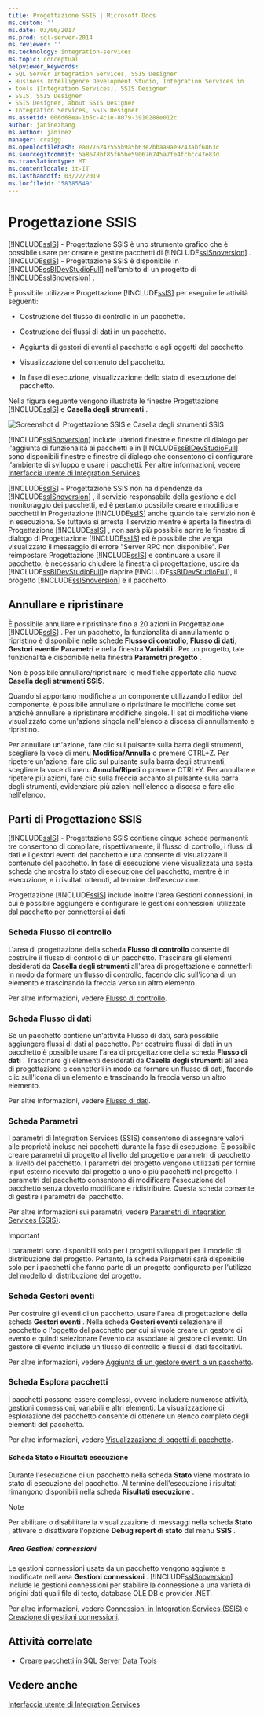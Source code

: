 ```yaml
---
title: Progettazione SSIS | Microsoft Docs
ms.custom: ''
ms.date: 03/06/2017
ms.prod: sql-server-2014
ms.reviewer: ''
ms.technology: integration-services
ms.topic: conceptual
helpviewer_keywords:
- SQL Server Integration Services, SSIS Designer
- Business Intelligence Development Studio, Integration Services in
- tools [Integration Services], SSIS Designer
- SSIS, SSIS Designer
- SSIS Designer, about SSIS Designer
- Integration Services, SSIS Designer
ms.assetid: 006d68ea-1b5c-4c1e-8079-3910288e012c
author: janinezhang
ms.author: janinez
manager: craigg
ms.openlocfilehash: ea0776247555b9a5b63e2bbaa9ae9243abf6863c
ms.sourcegitcommit: 5a8678bf85f65be590676745a7fe4fcbcc47e83d
ms.translationtype: MT
ms.contentlocale: it-IT
ms.lasthandoff: 03/22/2019
ms.locfileid: "58385549"
---
```

# <a name="ssis-designer"></a>Progettazione SSIS
  [!INCLUDE[ssIS](../includes/ssis-md.md)] - Progettazione SSIS è uno strumento grafico che è possibile usare per creare e gestire pacchetti di [!INCLUDE[ssISnoversion](../includes/ssisnoversion-md.md)] . [!INCLUDE[ssIS](../includes/ssis-md.md)] - Progettazione SSIS è disponibile in [!INCLUDE[ssBIDevStudioFull](../includes/ssbidevstudiofull-md.md)] nell'ambito di un progetto di [!INCLUDE[ssISnoversion](../includes/ssisnoversion-md.md)] .  
  
 È possibile utilizzare Progettazione [!INCLUDE[ssIS](../includes/ssis-md.md)] per eseguire le attività seguenti:  
  
-   Costruzione del flusso di controllo in un pacchetto.  
  
-   Costruzione dei flussi di dati in un pacchetto.  
  
-   Aggiunta di gestori di eventi al pacchetto e agli oggetti del pacchetto.  
  
-   Visualizzazione del contenuto del pacchetto.  
  
-   In fase di esecuzione, visualizzazione dello stato di esecuzione del pacchetto.  
  
 Nella figura seguente vengono illustrate le finestre Progettazione [!INCLUDE[ssIS](../includes/ssis-md.md)] e **Casella degli strumenti** .  
  
 ![Screenshot di Progettazione SSIS e Casella degli strumenti SSIS](media/denali-designerandtoolbox.gif "Screenshot di Progettazione SSIS e Casella degli strumenti SSIS")  
  
 [!INCLUDE[ssISnoversion](../includes/ssisnoversion-md.md)] include ulteriori finestre e finestre di dialogo per l'aggiunta di funzionalità ai pacchetti e in [!INCLUDE[ssBIDevStudioFull](../includes/ssbidevstudiofull-md.md)] sono disponibili finestre e finestre di dialogo che consentono di configurare l'ambiente di sviluppo e usare i pacchetti. Per altre informazioni, vedere [Interfaccia utente di Integration Services](integration-services-user-interface.md).  
  
 [!INCLUDE[ssIS](../includes/ssis-md.md)] - Progettazione SSIS non ha dipendenze da [!INCLUDE[ssISnoversion](../includes/ssisnoversion-md.md)] , il servizio responsabile della gestione e del monitoraggio dei pacchetti, ed è pertanto possibile creare e modificare pacchetti in Progettazione [!INCLUDE[ssIS](../includes/ssis-md.md)] anche quando tale servizio non è in esecuzione. Se tuttavia si arresta il servizio mentre è aperta la finestra di Progettazione [!INCLUDE[ssIS](../includes/ssis-md.md)] , non sarà più possibile aprire le finestre di dialogo di Progettazione [!INCLUDE[ssIS](../includes/ssis-md.md)] ed è possibile che venga visualizzato il messaggio di errore "Server RPC non disponibile". Per reimpostare Progettazione [!INCLUDE[ssIS](../includes/ssis-md.md)] e continuare a usare il pacchetto, è necessario chiudere la finestra di progettazione, uscire da [!INCLUDE[ssBIDevStudioFull](../includes/ssbidevstudiofull-md.md)]e riaprire [!INCLUDE[ssBIDevStudioFull](../includes/ssbidevstudiofull-md.md)], il progetto [!INCLUDE[ssISnoversion](../includes/ssisnoversion-md.md)] e il pacchetto.  
  
## <a name="undo-and-redo"></a>Annullare e ripristinare  
 È possibile annullare e ripristinare fino a 20 azioni in Progettazione [!INCLUDE[ssIS](../includes/ssis-md.md)] . Per un pacchetto, la funzionalità di annullamento o ripristino è disponibile nelle schede **Flusso di controllo**, **Flusso di dati**, **Gestori eventi**e **Parametri** e nella finestra **Variabili** . Per un progetto, tale funzionalità è disponibile nella finestra **Parametri progetto** .  
  
 Non è possibile annullare/ripristinare le modifiche apportate alla nuova **Casella degli strumenti SSIS**.  
  
 Quando si apportano modifiche a un componente utilizzando l'editor del componente, è possibile annullare o ripristinare le modifiche come set anziché annullare e ripristinare modifiche singole. Il set di modifiche viene visualizzato come un'azione singola nell'elenco a discesa di annullamento e ripristino.  
  
 Per annullare un'azione, fare clic sul pulsante sulla barra degli strumenti, scegliere la voce di menu **Modifica/Annulla** o premere CTRL+Z. Per ripetere un'azione, fare clic sul pulsante sulla barra degli strumenti, scegliere la voce di menu **Annulla/Ripeti** o premere CTRL+Y. Per annullare e ripetere più azioni, fare clic sulla freccia accanto al pulsante sulla barra degli strumenti, evidenziare più azioni nell'elenco a discesa e fare clic nell'elenco.  
  
## <a name="parts-of-the-ssis-designer"></a>Parti di Progettazione SSIS  
 [!INCLUDE[ssIS](../includes/ssis-md.md)] - Progettazione SSIS contiene cinque schede permanenti: tre consentono di compilare, rispettivamente, il flusso di controllo, i flussi di dati e i gestori eventi del pacchetto e una consente di visualizzare il contenuto del pacchetto. In fase di esecuzione viene visualizzata una sesta scheda che mostra lo stato di esecuzione del pacchetto, mentre è in esecuzione, e i risultati ottenuti, al termine dell'esecuzione.  
  
 Progettazione [!INCLUDE[ssIS](../includes/ssis-md.md)] include inoltre l'area Gestioni connessioni, in cui è possibile aggiungere e configurare le gestioni connessioni utilizzate dal pacchetto per connettersi ai dati.  
  
### <a name="control-flow-tab"></a>Scheda Flusso di controllo  
 L'area di progettazione della scheda **Flusso di controllo** consente di costruire il flusso di controllo di un pacchetto. Trascinare gli elementi desiderati da **Casella degli strumenti** all'area di progettazione e connetterli in modo da formare un flusso di controllo, facendo clic sull'icona di un elemento e trascinando la freccia verso un altro elemento.  
  
 Per altre informazioni, vedere [Flusso di controllo](control-flow/control-flow.md).  
  
### <a name="data-flow-tab"></a>Scheda Flusso di dati  
 Se un pacchetto contiene un'attività Flusso di dati, sarà possibile aggiungere flussi di dati al pacchetto. Per costruire flussi di dati in un pacchetto è possibile usare l'area di progettazione della scheda **Flusso di dati** . Trascinare gli elementi desiderati da **Casella degli strumenti** all'area di progettazione e connetterli in modo da formare un flusso di dati, facendo clic sull'icona di un elemento e trascinando la freccia verso un altro elemento.  
  
 Per altre informazioni, vedere [Flusso di dati](data-flow/data-flow.md).  
  
### <a name="parameters-tab"></a>Scheda Parametri  
 I parametri di Integration Services (SSIS) consentono di assegnare valori alle proprietà incluse nei pacchetti durante la fase di esecuzione. È possibile creare parametri di progetto al livello del progetto e parametri di pacchetto al livello del pacchetto. I parametri del progetto vengono utilizzati per fornire input esterno ricevuto dal progetto a uno o più pacchetti nel progetto. I parametri del pacchetto consentono di modificare l'esecuzione del pacchetto senza doverlo modificare e ridistribuire. Questa scheda consente di gestire i parametri del pacchetto.  
  
 Per altre informazioni sui parametri, vedere [Parametri di Integration Services &#40;SSIS&#41;](integration-services-ssis-package-and-project-parameters.md).  
  
> [!IMPORTANT]  
>  I parametri sono disponibili solo per i progetti sviluppati per il modello di distribuzione del progetto. Pertanto, la scheda Parametri sarà disponibile solo per i pacchetti che fanno parte di un progetto configurato per l'utilizzo del modello di distribuzione del progetto.  
  
### <a name="event-handlers-tab"></a>Scheda Gestori eventi  
 Per costruire gli eventi di un pacchetto, usare l'area di progettazione della scheda **Gestori eventi** . Nella scheda **Gestori eventi** selezionare il pacchetto o l'oggetto del pacchetto per cui si vuole creare un gestore di evento e quindi selezionare l'evento da associare al gestore di evento. Un gestore di evento include un flusso di controllo e flussi di dati facoltativi.  
  
 Per altre informazioni, vedere [Aggiunta di un gestore eventi a un pacchetto](../../2014/integration-services/add-an-event-handler-to-a-package.md).  
  
### <a name="package-explorer-tab"></a>Scheda Esplora pacchetti  
 I pacchetti possono essere complessi, ovvero includere numerose attività, gestioni connessioni, variabili e altri elementi. La visualizzazione di esplorazione del pacchetto consente di ottenere un elenco completo degli elementi del pacchetto.  
  
 Per altre informazioni, vedere [Visualizzazione di oggetti di pacchetto](view-package-objects.md).  
  
#### <a name="progressexecution-result-tab"></a>Scheda Stato o Risultati esecuzione  
 Durante l'esecuzione di un pacchetto nella scheda **Stato** viene mostrato lo stato di esecuzione del pacchetto. Al termine dell'esecuzione i risultati rimangono disponibili nella scheda **Risultati esecuzione** .  
  
> [!NOTE]  
>  Per abilitare o disabilitare la visualizzazione di messaggi nella scheda **Stato** , attivare o disattivare l'opzione **Debug report di stato** del menu **SSIS** .  
  
##### <a name="connection-managers-area"></a>Area Gestioni connessioni  
 Le gestioni connessioni usate da un pacchetto vengono aggiunte e modificate nell'area **Gestioni connessioni** . [!INCLUDE[ssISnoversion](../includes/ssisnoversion-md.md)] include le gestioni connessioni per stabilire la connessione a una varietà di origini dati quali file di testo, database OLE DB e provider .NET.  
  
 Per altre informazioni, vedere [Connessioni in Integration Services &#40;SSIS&#41;](connection-manager/integration-services-ssis-connections.md) e [Creazione di gestioni connessioni](../../2014/integration-services/create-connection-managers.md).  
  
## <a name="related-tasks"></a>Attività correlate  
  
-   [Creare pacchetti in SQL Server Data Tools](create-packages-in-sql-server-data-tools.md)  
  
## <a name="see-also"></a>Vedere anche  
 [Interfaccia utente di Integration Services](integration-services-user-interface.md)  
  
  
